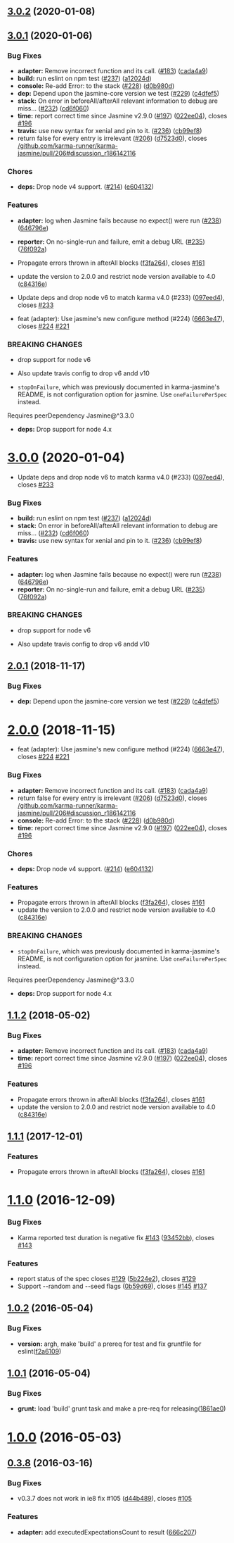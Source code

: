 <a name="3.0.2"></a>
## [3.0.2](https://github.com/karma-runner/karma-jasmine/compare/v3.0.1...v3.0.2) (2020-01-08)



<a name="3.0.1"></a>
## [3.0.1](https://github.com/karma-runner/karma-jasmine/compare/v1.1.0...v3.0.1) (2020-01-06)


### Bug Fixes

* **adapter:** Remove incorrect function and its call. ([#183](https://github.com/karma-runner/karma-jasmine/issues/183)) ([cada4a9](https://github.com/karma-runner/karma-jasmine/commit/cada4a9))
* **build:** run eslint on npm test ([#237](https://github.com/karma-runner/karma-jasmine/issues/237)) ([a12024d](https://github.com/karma-runner/karma-jasmine/commit/a12024d))
* **console:** Re-add Error: to the stack ([#228](https://github.com/karma-runner/karma-jasmine/issues/228)) ([d0b980d](https://github.com/karma-runner/karma-jasmine/commit/d0b980d))
* **dep:** Depend upon the jasmine-core version we test ([#229](https://github.com/karma-runner/karma-jasmine/issues/229)) ([c4dfef5](https://github.com/karma-runner/karma-jasmine/commit/c4dfef5))
* **stack:** On error in beforeAll/afterAll relevant information to debug are miss… ([#232](https://github.com/karma-runner/karma-jasmine/issues/232)) ([cd6f060](https://github.com/karma-runner/karma-jasmine/commit/cd6f060))
* **time:** report correct time since Jasmine v2.9.0 ([#197](https://github.com/karma-runner/karma-jasmine/issues/197)) ([022ee04](https://github.com/karma-runner/karma-jasmine/commit/022ee04)), closes [#196](https://github.com/karma-runner/karma-jasmine/issues/196)
* **travis:** use new syntax for xenial and pin to it. ([#236](https://github.com/karma-runner/karma-jasmine/issues/236)) ([cb99ef8](https://github.com/karma-runner/karma-jasmine/commit/cb99ef8))
* return false for every entry is irrelevant ([#206](https://github.com/karma-runner/karma-jasmine/issues/206)) ([d7523d0](https://github.com/karma-runner/karma-jasmine/commit/d7523d0)), closes [/github.com/karma-runner/karma-jasmine/pull/206#discussion_r186142116](https://github.com//github.com/karma-runner/karma-jasmine/pull/206/issues/discussion_r186142116)


### Chores

* **deps:** Drop node v4 support. ([#214](https://github.com/karma-runner/karma-jasmine/issues/214)) ([e604132](https://github.com/karma-runner/karma-jasmine/commit/e604132))


### Features

* **adapter:** log when Jasmine fails because no expect() were run ([#238](https://github.com/karma-runner/karma-jasmine/issues/238)) ([646796e](https://github.com/karma-runner/karma-jasmine/commit/646796e))
* **reporter:** On no-single-run and failure, emit a debug URL ([#235](https://github.com/karma-runner/karma-jasmine/issues/235)) ([76f092a](https://github.com/karma-runner/karma-jasmine/commit/76f092a))
* Propagate errors thrown in afterAll blocks ([f3fa264](https://github.com/karma-runner/karma-jasmine/commit/f3fa264)), closes [#161](https://github.com/karma-runner/karma-jasmine/issues/161)
* update the version to 2.0.0 and restrict node version available to 4.0 ([c84316e](https://github.com/karma-runner/karma-jasmine/commit/c84316e))


* Update deps and drop node v6 to match karma v4.0 (#233) ([097eed4](https://github.com/karma-runner/karma-jasmine/commit/097eed4)), closes [#233](https://github.com/karma-runner/karma-jasmine/issues/233)
* feat (adapter): Use jasmine's new configure method (#224) ([6663e47](https://github.com/karma-runner/karma-jasmine/commit/6663e47)), closes [#224](https://github.com/karma-runner/karma-jasmine/issues/224) [#221](https://github.com/karma-runner/karma-jasmine/issues/221)


### BREAKING CHANGES

* drop support for node v6

* Also update travis config to drop v6 andd v10
* `stopOnFailure`, which was previously documented in karma-jasmine's README, is
not configuration option for jasmine. Use `oneFailurePerSpec` instead.

Requires peerDependency Jasmine@^3.3.0
* **deps:** Drop support for node 4.x



<a name="3.0.0"></a>
# [3.0.0](https://github.com/karma-runner/karma-jasmine/compare/v2.0.1...v3.0.0) (2020-01-04)


* Update deps and drop node v6 to match karma v4.0 (#233) ([097eed4](https://github.com/karma-runner/karma-jasmine/commit/097eed4)), closes [#233](https://github.com/karma-runner/karma-jasmine/issues/233)


### Bug Fixes

* **build:** run eslint on npm test ([#237](https://github.com/karma-runner/karma-jasmine/issues/237)) ([a12024d](https://github.com/karma-runner/karma-jasmine/commit/a12024d))
* **stack:** On error in beforeAll/afterAll relevant information to debug are miss… ([#232](https://github.com/karma-runner/karma-jasmine/issues/232)) ([cd6f060](https://github.com/karma-runner/karma-jasmine/commit/cd6f060))
* **travis:** use new syntax for xenial and pin to it. ([#236](https://github.com/karma-runner/karma-jasmine/issues/236)) ([cb99ef8](https://github.com/karma-runner/karma-jasmine/commit/cb99ef8))


### Features

* **adapter:** log when Jasmine fails because no expect() were run ([#238](https://github.com/karma-runner/karma-jasmine/issues/238)) ([646796e](https://github.com/karma-runner/karma-jasmine/commit/646796e))
* **reporter:** On no-single-run and failure, emit a debug URL ([#235](https://github.com/karma-runner/karma-jasmine/issues/235)) ([76f092a](https://github.com/karma-runner/karma-jasmine/commit/76f092a))


### BREAKING CHANGES

* drop support for node v6

* Also update travis config to drop v6 andd v10



<a name="2.0.1"></a>
## [2.0.1](https://github.com/karma-runner/karma-jasmine/compare/v2.0.0...v2.0.1) (2018-11-17)


### Bug Fixes

* **dep:** Depend upon the jasmine-core version we test ([#229](https://github.com/karma-runner/karma-jasmine/issues/229)) ([c4dfef5](https://github.com/karma-runner/karma-jasmine/commit/c4dfef5))



<a name="2.0.0"></a>
# [2.0.0](https://github.com/karma-runner/karma-jasmine/compare/v1.1.0...v2.0.0) (2018-11-15)


* feat (adapter): Use jasmine's new configure method (#224) ([6663e47](https://github.com/karma-runner/karma-jasmine/commit/6663e47)), closes [#224](https://github.com/karma-runner/karma-jasmine/issues/224) [#221](https://github.com/karma-runner/karma-jasmine/issues/221)


### Bug Fixes

* **adapter:** Remove incorrect function and its call. ([#183](https://github.com/karma-runner/karma-jasmine/issues/183)) ([cada4a9](https://github.com/karma-runner/karma-jasmine/commit/cada4a9))
* return false for every entry is irrelevant ([#206](https://github.com/karma-runner/karma-jasmine/issues/206)) ([d7523d0](https://github.com/karma-runner/karma-jasmine/commit/d7523d0)), closes [/github.com/karma-runner/karma-jasmine/pull/206#discussion_r186142116](https://github.com//github.com/karma-runner/karma-jasmine/pull/206/issues/discussion_r186142116)
* **console:** Re-add Error: to the stack ([#228](https://github.com/karma-runner/karma-jasmine/issues/228)) ([d0b980d](https://github.com/karma-runner/karma-jasmine/commit/d0b980d))
* **time:** report correct time since Jasmine v2.9.0 ([#197](https://github.com/karma-runner/karma-jasmine/issues/197)) ([022ee04](https://github.com/karma-runner/karma-jasmine/commit/022ee04)), closes [#196](https://github.com/karma-runner/karma-jasmine/issues/196)


### Chores

* **deps:** Drop node v4 support. ([#214](https://github.com/karma-runner/karma-jasmine/issues/214)) ([e604132](https://github.com/karma-runner/karma-jasmine/commit/e604132))


### Features

* Propagate errors thrown in afterAll blocks ([f3fa264](https://github.com/karma-runner/karma-jasmine/commit/f3fa264)), closes [#161](https://github.com/karma-runner/karma-jasmine/issues/161)
* update the version to 2.0.0 and restrict node version available to 4.0 ([c84316e](https://github.com/karma-runner/karma-jasmine/commit/c84316e))


### BREAKING CHANGES

* `stopOnFailure`, which was previously documented in karma-jasmine's README, is
not configuration option for jasmine. Use `oneFailurePerSpec` instead.

Requires peerDependency Jasmine@^3.3.0
* **deps:** Drop support for node 4.x



<a name="1.1.2"></a>
## [1.1.2](https://github.com/karma-runner/karma-jasmine/compare/v1.1.0...v1.1.2) (2018-05-02)


### Bug Fixes

* **adapter:** Remove incorrect function and its call. ([#183](https://github.com/karma-runner/karma-jasmine/issues/183)) ([cada4a9](https://github.com/karma-runner/karma-jasmine/commit/cada4a9))
* **time:** report correct time since Jasmine v2.9.0 ([#197](https://github.com/karma-runner/karma-jasmine/issues/197)) ([022ee04](https://github.com/karma-runner/karma-jasmine/commit/022ee04)), closes [#196](https://github.com/karma-runner/karma-jasmine/issues/196)


### Features

* Propagate errors thrown in afterAll blocks ([f3fa264](https://github.com/karma-runner/karma-jasmine/commit/f3fa264)), closes [#161](https://github.com/karma-runner/karma-jasmine/issues/161)
* update the version to 2.0.0 and restrict node version available to 4.0 ([c84316e](https://github.com/karma-runner/karma-jasmine/commit/c84316e))



<a name="1.1.1"></a>
## [1.1.1](https://github.com/karma-runner/karma-jasmine/compare/v1.1.0...v1.1.1) (2017-12-01)


### Features

* Propagate errors thrown in afterAll blocks ([f3fa264](https://github.com/karma-runner/karma-jasmine/commit/f3fa264)), closes [#161](https://github.com/karma-runner/karma-jasmine/issues/161)



<a name="1.1.0"></a>
# [1.1.0](https://github.com/karma-runner/karma-jasmine/compare/v1.0.2...v1.1.0) (2016-12-09)


### Bug Fixes

* Karma reported test duration is negative fix [#143](https://github.com/karma-runner/karma-jasmine/issues/143) ([93452bb](https://github.com/karma-runner/karma-jasmine/commit/93452bb)), closes [#143](https://github.com/karma-runner/karma-jasmine/issues/143)


### Features

* report status of the spec closes [#129](https://github.com/karma-runner/karma-jasmine/issues/129) ([5b224e2](https://github.com/karma-runner/karma-jasmine/commit/5b224e2)), closes [#129](https://github.com/karma-runner/karma-jasmine/issues/129)
* Support --random and --seed flags ([0b59d69](https://github.com/karma-runner/karma-jasmine/commit/0b59d69)), closes [#145](https://github.com/karma-runner/karma-jasmine/issues/145) [#137](https://github.com/karma-runner/karma-jasmine/issues/137)



<a name="1.0.2"></a>
## [1.0.2](https://github.com/karma-runner/karma-jasmine/compare/v1.0.1...v1.0.2) (2016-05-04)


### Bug Fixes

* **version:** argh, make 'build' a prereq for test and fix gruntfile for eslint([f2a6109](https://github.com/karma-runner/karma-jasmine/commit/f2a6109))



<a name="1.0.1"></a>
## [1.0.1](https://github.com/karma-runner/karma-jasmine/compare/v1.0.0...v1.0.1) (2016-05-04)


### Bug Fixes

* **grunt:** load 'build' grunt task and make a pre-req for releasing([1861ae0](https://github.com/karma-runner/karma-jasmine/commit/1861ae0))



<a name="1.0.0"></a>
# [1.0.0](https://github.com/karma-runner/karma-jasmine/compare/v0.3.8...v1.0.0) (2016-05-03)



<a name="0.3.8"></a>
## [0.3.8](https://github.com/karma-runner/karma-jasmine/compare/v0.3.7...v0.3.8) (2016-03-16)


### Bug Fixes

* v0.3.7 does not work in ie8 fix #105 ([d44b489](https://github.com/karma-runner/karma-jasmine/commit/d44b489)), closes [#105](https://github.com/karma-runner/karma-jasmine/issues/105)

### Features

* **adapter:** add executedExpectationsCount to result ([666c207](https://github.com/karma-runner/karma-jasmine/commit/666c207))



